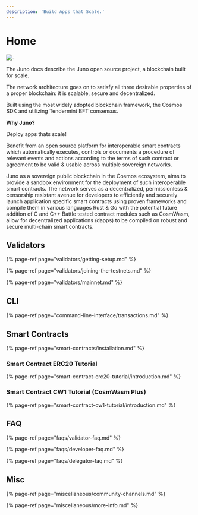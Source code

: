 ```yaml
---
description: 'Build Apps that Scale.'
---
```


# Home

![-](https://user-images.githubusercontent.com/79812965/129765751-7b7a519f-535f-4ce4-a3f9-ad6a28c28a97.png)



The Juno docs describe the Juno open source project, a blockchain built for scale.

The network architecture goes on to satisfy all three desirable properties of a proper blockchain: it is scalable, secure and decentralized.

Built using the most widely adopted blockchain framework, the Cosmos SDK and utilizing Tendermint BFT consensus.

**Why Juno?**

Deploy apps thats scale!

Benefit from an open source platform for interoperable smart contracts which automatically executes, controls or documents a procedure of relevant events and actions according to the terms of such contract or agreement to be valid & usable across multiple sovereign networks.

Juno as a sovereign public blockchain in the Cosmos ecosystem, aims to provide a sandbox environment for the deployment of such interoperable smart contracts. The network serves as a decentralized, permissionless & censorship resistant avenue for developers to efficiently and securely launch application specific smart contracts using proven frameworks and compile them in various languages Rust & Go with the potential future addition of C and C++ 
Battle tested contract modules such as CosmWasm, allow for decentralized applications (dapps) to be compiled on robust and secure multi-chain smart contracts.

## Validators

{% page-ref page="validators/getting-setup.md" %}

{% page-ref page="validators/joining-the-testnets.md" %}

{% page-ref page="validators/mainnet.md" %}

## CLI

{% page-ref page="command-line-interface/transactions.md" %}

## Smart Contracts

{% page-ref page="smart-contracts/installation.md" %}

### Smart Contract ERC20 Tutorial

{% page-ref page="smart-contract-erc20-tutorial/introduction.md" %}

### Smart Contract CW1 Tutorial \(CosmWasm Plus\)

{% page-ref page="smart-contract-cw1-tutorial/introduction.md" %}

## FAQ

{% page-ref page="faqs/validator-faq.md" %}

{% page-ref page="faqs/developer-faq.md" %}

{% page-ref page="faqs/delegator-faq.md" %}

## Misc

{% page-ref page="miscellaneous/community-channels.md" %}

{% page-ref page="miscellaneous/more-info.md" %}

